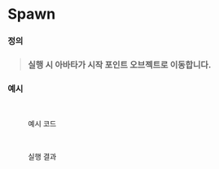 # Spawn

### 정의

> ### 실행 시 아바타가 시작 포인트 오브젝트로 이동합니다.



### 예시

<figure><img src="../../../.gitbook/assets/스크린샷 2022-12-26 오후 6.37.16.png" alt=""><figcaption><p>예시 코드</p></figcaption></figure>

<figure><img src="../../../.gitbook/assets/화면_기록_2022-12-26_오후_6_37_46_AdobeExpress.gif" alt=""><figcaption><p>실행 결과</p></figcaption></figure>

